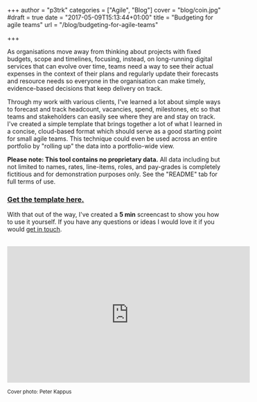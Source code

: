 +++
author = "p3trk"
categories = ["Agile", "Blog"]
cover = "blog/coin.jpg"
#draft = true
date = "2017-05-09T15:13:44+01:00"
title = "Budgeting for agile teams"
url = "/blog/budgeting-for-agile-teams"

+++

As organisations move away from thinking about projects with fixed budgets, scope  and timelines, focusing, instead, on long-running digital services that can evolve over time, teams need a way to see their actual expenses in the context of their plans and regularly update their forecasts and resource needs so everyone in the organisation can make timely, evidence-based decisions that keep delivery on track.

Through my work with various clients, I've learned a lot about simple ways to forecast and track headcount, vacancies, spend, milestones, etc so that teams and stakeholders can easily see where they are and stay on track. I've created a simple template that brings together a lot of what I learned in a concise, cloud-based format which should serve as a good starting point for small agile teams. This technique could even be used across an entire portfolio by "rolling up" the data into a portfolio-wide view.

**Please note: This tool contains no proprietary data.** All data including but not limited to names, rates, line-items, roles, and pay-grades is completely fictitious and for demonstration purposes only. See the "README" tab for full terms of use.

### <a href="https://docs.google.com/spreadsheets/d/1M3g6tKX-5Su6l2Fdmgqn5YKSPiXCEAYe6XDWbP-A8Kk/edit#gid=0" target="_blank">Get the template here.</a>

With that out of the way, I've created a <b>5 min</b> screencast to show you how to use it yourself. If you have any questions or ideas I would love it if you would <a href="/contact">get in touch</a>.

<br>
<iframe width="560" height="315" src="https://www.youtube.com/embed/vEM_Uwwy-ro" frameborder="0" allowfullscreen></iframe>

<small>Cover photo: Peter Kappus</small>


